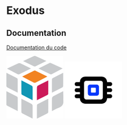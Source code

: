 # Exodus

## Documentation

[Documentation du code](./Software/Doc/html/index.html)

<img src="./Images/LogoFABLAB.png" alt="Logo FabLab" width="150"/>
<img src="./Images/LogoDVB.svg" alt="Logo DVB" width="150"/>
